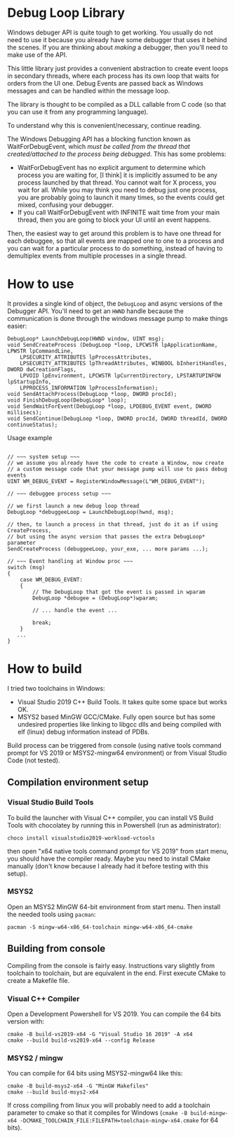# Debug Loop Library

Windows debuger API is quite tough to get working. You usually do not need to
use it because you already have some debugger that uses it behind the scenes.
If you are thinking about _making_ a debugger, then you'll need to make use of
the API.

This little library just provides a convenient abstraction to create event
loops in secondary threads, where each process has its own loop that waits
for orders from the UI one.  Debug Events are passed back as Windows messages
and can be handled within the message loop.

The library is thought to be compiled as a DLL callable from C code (so that
you can use it from any programming language).

To understand why this is convenient/necessary, continue reading.

The Windows Debugging API has a blocking function known as WaitForDebugEvent,
which _must be called from the thread that created/attached to the process
being debugged_. 
This has some problems: 
 - WaitForDebugEvent has no explicit argument to determine which process you
   are waiting for, [I think] it is implicitly assumed to be any process
   launched by that thread. You cannot wait for X process, you wait for all.
   While you may think you need to debug just one process, you are probably
   going to launch it many times, so the events could get mixed, confusing
   your debugger.
 - If you call WaitForDebugEvent with INFINITE wait time from your main thread,
   then you are going to block your UI until an event happens.
   
Then, the easiest way to get around this problem is to have one thread for
each debuggee, so that all events are mapped one to one to a process and you
can wait for a particular process to do something, instead of having to
demultiplex events from multiple processes in a single thread.

# How to use


It provides a single kind of object, the `DebugLoop` and async versions
of the Debugger API. You'll need to get an `HWND` handle because the communication
is done through the windows message pump to make things easier:

```
DebugLoop* LaunchDebugLoop(HWND window, UINT msg);
void SendCreateProcess (DebugLoop *loop, LPCWSTR lpApplicationName, LPWSTR lpCommandLine,
	LPSECURITY_ATTRIBUTES lpProcessAttributes,
	LPSECURITY_ATTRIBUTES lpThreadAttributes, WINBOOL bInheritHandles, DWORD dwCreationFlags,
	LPVOID lpEnvironment, LPCWSTR lpCurrentDirectory, LPSTARTUPINFOW lpStartupInfo,
	LPPROCESS_INFORMATION lpProcessInformation);
void SendAttachProcess(DebugLoop *loop, DWORD procId);
void FinishDebugLoop(DebugLoop* loop);
void SendWaitForEvent(DebugLoop *loop, LPDEBUG_EVENT event, DWORD millisecs);
void SendContinue(DebugLoop *loop, DWORD procId, DWORD threadId, DWORD continueStatus);
```

Usage example 
```

// ~~~ system setup ~~~
// we assume you already have the code to create a Window, now create
// a custom message code that your message pump will use to pass debug events
UINT WM_DEBUG_EVENT = RegisterWindowMessage(L"WM_DEBUG_EVENT");
```

```
// ~~~ debuggee process setup ~~~

// we first launch a new debug loop thread
DebugLoop *debuggeeLoop = LaunchDebugLoop(hwnd, msg);

// then, to launch a process in that thread, just do it as if using CreateProcess,
// but using the async version that passes the extra DebugLoop* parameter
SendCreateProcess (debuggeeLoop, your_exe, ... more params ...);
```

```
// ~~~ Event handling at Window proc ~~~
switch (msg)
{
	case WM_DEBUG_EVENT:
	{
		// The DebugLoop that got the event is passed in wparam
		DebugLoop *debugee = (DebugLoop*)wparam;
		
	    // ... handle the event ...
	    
	    break;
	}
   ...
}
```

# How to build

I tried two toolchains in Windows: 
 - Visual Studio 2019 C++ Build Tools. 
   It takes quite some space but works OK.
 - MSYS2 based MinGW GCC/CMake. Fully open source but has some undesired properties
   like linking to libgcc dlls and being compiled with elf (linux) debug information
   instead of PDBs.
   

Build process can be triggered from console (using native tools command prompt for
VS 2019 or MSYS2-mingw64 environment) or from Visual Studio Code (not tested). 

## Compilation environment setup

### Visual Studio Build Tools

To build the launcher with Visual C++ compiler, you can install VS Build Tools with
chocolatey by running this in Powershell (run as administrator):

```
choco install visualstudio2019-workload-vctools
```

then open "x64 native tools command prompt for VS 2019" from start menu, you should
have the compiler ready. Maybe you need to install CMake manually (don't know because
I already had it before testing with this setup).

### MSYS2

Open an MSYS2 MinGW 64-bit environment from start menu. Then install the needed
tools using `pacman`:

```
pacman -S mingw-w64-x86_64-toolchain mingw-w64-x86_64-cmake
```


## Building from console

Compiling from the console is fairly easy. Instructions vary slightly from toolchain to
toolchain, but are equivalent in the end.  First execute CMake to create a Makefile file.

### Visual C++ Compiler

Open a Development Powershell for VS 2019. You can compile the 64 bits version with:

```
cmake -B build-vs2019-x64 -G "Visual Studio 16 2019" -A x64
cmake --build build-vs2019-x64 --config Release
```

### MSYS2 / mingw

You can compile for 64 bits using MSYS2-mingw64 like this:

```
cmake -B build-msys2-x64 -G "MinGW Makefiles"
cmake --build build-msys2-x64
```

If cross compiling from linux you will probably need to add a toolchain parameter to cmake
so that it compiles for Windows (`cmake -B build-mingw-x64 -DCMAKE_TOOLCHAIN_FILE:FILEPATH=toolchain-mingw-x64.cmake`
for 64 bits).


